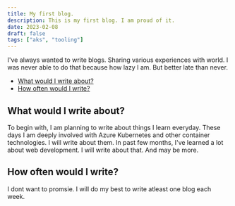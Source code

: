 ```yaml
---
title: My first blog.
description: This is my first blog. I am proud of it.
date: 2023-02-08
draft: false
tags: ["aks", "tooling"]
---
```



I've always wanted to write blogs. Sharing various experiences with world. I was never able to do that because how lazy I am. But better late than never.

<!-- START doctoc generated TOC please keep comment here to allow auto update -->
<!-- DON'T EDIT THIS SECTION, INSTEAD RE-RUN doctoc TO UPDATE -->

- [What would I write about?](#what-would-i-write-about)
- [How often would I write?](#how-often-would-i-write)

<!-- END doctoc generated TOC please keep comment here to allow auto update -->

## What would I write about?

To begin with, I am planning to write about things I learn everyday. These days I am deeply involved with Azure Kubernetes and other container technologies. I will write about them. In past few months, I've learned a lot about web development. I will write about that. And may be more.

## How often would I write?

I dont want to promsie. I will do my best to write atleast one blog each week.
